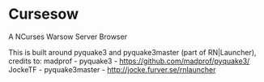 Cursesow
========

A NCurses Warsow Server Browser

This is built around pyquake3 and pyquake3master (part of RN|Launcher), credits to:
madprof - pyquake3 - https://github.com/madprof/pyquake3/
JockeTF - pyquake3master - http://jocke.furver.se/rnlauncher
